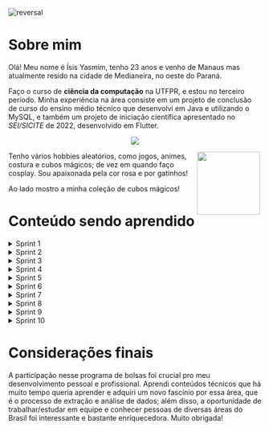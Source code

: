![reversal](https://capsule-render.vercel.app/api?type=waving&text=Compass%20UOL&fontSize=50&animation=fadeIn&height=210&fontAlignY=30&desc=Repositório%20do%20Programa%20de%20Bolsas&descSize=25&descAlignY=50&color=gradient&customColorList=27)
# Sobre mim
Olá! Meu nome é Ísis Yasmim, tenho 23 anos e venho de Manaus mas atualmente resido na cidade de Medianeira, no oeste do Paraná. 

Faço o curso de __ciência da computação__ na UTFPR, e estou no terceiro período. Minha experiência na área
consiste em um projeto de conclusão de curso do ensino médio técnico que desenvolvi em Java e
utilizando o MySQL, e também um projeto de iniciação científica apresentado no _SEI/SICITE_ de 2022,
desenvolvido em Flutter.

<p align = "center">
<a href="https://github.com/anuraghazra/github-readme-stats">
  <img src="https://github-readme-stats.vercel.app/api/top-langs/?username=Isisyasmim&size_weight=0.5&count_weight=1&layout=donut&theme=tokyonight" />
</a>
</p>




<img align = "right" width="125" height="125" hspace="3" src="https://i.imgur.com/9KmYrKv.jpg">

Tenho vários hobbies aleatórios, como jogos, animes, costura e cubos mágicos; de vez em quando faço cosplay. Sou apaixonada pela cor rosa e por gatinhos!
 
Ao lado mostro a minha coleção de cubos mágicos!

# Conteúdo sendo aprendido
<details>
<summary>Sprint 1</summary>

## Sprint 1
### Git/Github
* Principais conceitos do Git e Github: Compreendendo a estrutura de um repositório Git, como branches, commits, tags e HEAD, além dos comandos básicos como init, clone, add, push e pull. Aprendendo a estruturação correta de um repositório simulando o uso real numa empresa, com branching e mesclagem (merging), e também a reverter alterações e desfazer commits.
### Linux
* Conceitos de Linux para desenvolvedores: Aprendendo comandos básicos de terminal, como cd, ls, clear, entre outros. Entendendo como estruturar tanto diretórios quanto arquivos e como os criar, alterar, remover, copiar, mover e achar, e também a como utilizar os editores de texto nano e vim. Gerenciando pacotes e aplicativos, incluindo a remoção, upgrade e update dos mesmos, e também gerenciando usuários.
</details>

<details>
<summary>Sprint 2</summary>

## Sprint 2
### SQL
* SQL para análise de dados: Vendo comandos básicos, como a recuperar dados de uma tabela, filtrar registros, ordenar resultados e limitar o número de linhas, além de como agrupar dados por categorias ou critérios específicos. Aprendendo também a realizar cálculos e resumos estatísticos nos dados, como soma, contagem, média, máximo e mínimo.
### Big Data
* Big Data Fundamentos: Foi apresentado uma introdução abrangente aos principais conceitos e tecnologias relacionadas ao processamento e análise de grandes volumes de dados. Durante o curso, foi ensinado sobre armazenamentos como bancos de dados relacionais, bancos de dados NoSQL, sistemas de arquivos distribuídos e sistemas de armazenamento em nuvem, como também o curso abrange os fundamentos da computação em nuvem e seu papel no contexto do Big Data. Também foi ensinado os conceitos de MLOps e DataOps, Dados como Serviço (Data-as-a-Service) e ETL (Extração, Transformação e Carregamento).
</details>

<details>
<summary>Sprint 3</summary>

## Sprint 3
### Python
* Python do Básico ao Avançado: Houve uma introdução à programação com conceitos básicos, estrutura de um programa Python, tipos de dados e controle de fluxo, assim como apresentação de conceitos de listas, tuplas, conjuntos e dicionários. Foi ensinado a manipulação de arquivos: leitura e escrita de arquivos, assim como a criação e uso de funções. Também foi ensinado conceitos básicos e conceitos avançados de Programação Orientada a Objetos, como herança, polimorfismo, encapsulamento e entre outros.
</details>

<details>
<summary>Sprint 4</summary>

## Sprint 4
### Programação Funcional com Python
* Programação Funcional com Python: Foi ensinado conceitos de programação funcional como funções de primeira classe, o uso de lambda, imutabilidade de dados, o uso das funções map, filter e reduce e funções de alta ordem.

### Docker
* Docker para Desenvolvedores: Nesse curso é apresentado tanto ideias básicas como avançadas do uso de Docker. É ensinado a criar, deletar, buildar e utilizar imagens abrangendo não só uma linguagem, mas várias. Foi visto conceito de containers, como criar, deletar, mostrar listas, nomear e usar de forma iterativa. Além disso, houve uma ampla compreensão dos conceitos de volume em Docker, Networks, YAML e Kubernetes.

### Estatística com Python
* Estatística Descritiva com Python: É visto e aprendido como utilizar Python para diversos usos básicos de estatística, assim como é visto esses mesmos conceitos necessários para analisar dados. Em Python, existem várias bibliotecas poderosas, como NumPy, pandas e matplotlib, que facilitam a realização de análises estatísticas descritivas. São utilizadas para apresentar a média, moda e mediana de dados, assim como é mostrado a forma de calcular variância, amplitude, desvio padrão e CV. Há também formas de plotar diversos gráficos utilizando as bibliotecas apresentadas.
</details>

<details>
<summary>Sprint 5</summary>

## Sprint 5
### AWS Skill Builder
* AWS Partner Sales Accreditation: No curso foi apresentado os principais serviços da AWS, e também foi demonstrado a metodologia de venda desses serviços, assim como identificar oportunidades, construir propostas e entender as necessidades do cliente. É orientado sobre como entender a estrutura de preços da AWS e como apresentar aos clientes as opções de licenciamento mais adequadas. A badge recebida do curso pode ser acessada por [esse link.](https://www.credly.com/badges/403ea6f9-335e-40fa-adf4-658079015c42/public_url)

* AWS Partner - Accreditation (Technical): O curso explora os serviços fundamentais da AWS, como Amazon EC2 (Elastic Compute Cloud), Amazon S3 (Simple Storage Service), Amazon RDS (Relational Database Service), entre outros. Foi aprendido a projetar e implementar arquiteturas escaláveis e resilientes na AWS, usando práticas recomendadas e padrões arquiteturais. A badge recebida do curso pode ser acessada por [esse link.](https://www.credly.com/badges/ab3439f7-3066-4245-8781-bc4464871fe9/public_url)

* AWS Partner Cloud Economics Accreditation: O curso é uma iniciativa da AWS desenvolvida para capacitar profissionais de vendas e negócios de parceiros a compreender e comunicar efetivamente os princípios da economia em nuvem da AWS. O objetivo do curso é ensinar como a adoção da nuvem pode impactar os custos e benefícios dos clientes, e abrange uma variedade de tópicos relacionados à economia em nuvem. A badge recebida do curso por ser acessada por [esse link.](https://www.credly.com/badges/db9714ab-78ab-42b0-9582-b519f01aa673/public_url)

* AWS Exam Prep:  O curso tem como objetivo ensinar a se preparar adequadamente para o exame de certificação AWS Certified Cloud Practitioner, abordando os principais tópicos e competências necessárias para obter a certificação, junto com perguntas e exemplos pertinentes ao material aprendido previamente. O curso não oferece badge, então o print para comprovação de conclusão está na pasta Sprint5.

* Data & Analytics - PB - AWS 5/10: Nesse exercício, é pedido para criar uma instância EC2 com as seguintes tags: Project (use o valor Programa de Bolsas), CostCenter (use o valor Data & Analytics), Name (valor a seu interesse). Estava obtendo erro de autorização por conta da dificuldade no entendimento da criação das tags, porém com a ajuda do Patrick e do Lucas Ricieri pude alterar as tags para incluir Instâncias + Volumes e consegui concluir o exercício proposto.


### Cloud Quest - Missões Feitas
A badge recebida pelo jogo pode ser acessada por [esse link.](https://www.credly.com/badges/fbcf800d-c345-4332-a9b5-d94093799f21/public_url) Abaixo faço uma descrição do que foi feito em cada laboratório dentro do jogo:
* Cloud Computing Essentials: Implementei uma instância de Amazon S3 para hosting de um website estático.

* Cloud First Steps: Criei, a partir de uma imagem, uma segunda instância em uma Zona de Disponibilidade diferente. Tive certa dificuldade de início, mas ao pesquisar no google descobri que era apenas atribuir a uma outra subnet.

* Computing Solutions: Após parar a instância EC2, foi possível mudar o tipo dela para m4.large.

* Networking Concepts: Ativei a comunicação do VPC com a internet a partir das rotas de tabela e grupos de seguramça.

* Databases in Practice: Criei uma replica de leitura da Amazon RDS criada durante o período de prática.

* Connecting VPCs: Usando conceitos de emparelhamento apresentados, estabeleci uma conexão entre duas instâncias (Developer e Finance). Não entendi os passos de primeira, portanto revi a prática dessa quest mais uma vez.

* First NoSQL Database: Usando a tabela da Amazon DynamoDB criada durante a sessão de prática, adicionei mais um atributo a um novo item criado.

* File Systems in the Cloud: Usando Amazon EFS, criei múltiplos pontos de acesso ao banco de dados existente.

* Auto-healing and Scaling Applications: Com os conceitos de Auto Scaling disponíveis no EC2, implementei um horário fixo de desligamento dos servidores.

* Highly Available Web Applications: Usando AWS Application Load Balancer (ALB) e Auto Scaling, foi possível aumentar a disponibilidade do site em tempos de pouco uso dos servidores e alto uso dos servidores. 

* Core Security Concepts: Usei conceitos de IAM, como permissões e usuários, para criar um grupo de usuários com acesso restrito.
* Cloud Economics: Fiz uma estimativa de preço no site da Amazon para um caso específico.
</details>

<details>
<summary>Sprint 6</summary>

## Sprint 6
### AWS Partner
* Data Analytics on AWS: O curso oferece acesso a treinamento especializado, recursos técnicos e materiais educacionais que ajudam os parceiros de negócios a desenvolverem suas competências em análise de dados na AWS, com exemplo de cenários e exercícios práticos.
### AWS Skill Builder
* Data Analytics Fundamentals: Nesse curso foi aprendido um conhecimento de base sobre conceitos e práticas relacionadas à análise de dados de Big Data, como o significado dos quatro V's (Volume, Velocidade, Variedade e Veracidade) assim como os elementos atrelados à esses conceitos.

* Introduction to Amazon Kinesis Streams:  O vídeo ofertado tem o objetivo de explicar os conceitos fundamentais e o funcionamento do serviço Amazon Kinesis Streams. 

* Introduction to Amazon Kinesis Analytics: É um breve vídeo que demonstra o uso do Amazon Kinesis para análise de dados, com um simples overview.

* Introduction to Amazon Elastic MapReduce (EMR):  É uma introdução abrangente ao serviço EMR da AWS, projetado para equipar os participantes com as habilidades necessárias para processar e analisar grandes volumes de dados de maneira escalável e eficiente na plataforma AWS.

* Introduction to Amazon Athena:  O curso é uma introdução ao Amazon Athena, explicando que é um serviço de análise de dados sem servidor que permite executar consultas SQL em dados armazenados no Amazon S3, sem a necessidade de configuração de infraestrutura.

* Introduction to Amazon Quicksight: É ensinado o conceito e uso do Amazon QuickSight, destacando que é uma ferramenta de análise de dados que permite criar visualizações interativas e painéis de controle a partir de dados armazenados em diferentes fontes.

* Introduction to AWS IoT Analytics: Aprende-se o uso do AWS IoT Analytics, destacando seu papel na análise de dados provenientes de dispositivos IoT para obter insights valiosos.

* Getting Started with Amazon Redshift:  É uma visão geral do Amazon Redshift, explicando como usá-lo no armazenamento de grandes volumes de dados.

* Deep Dive into Concepts and Tools for Analyzing Streaming Data: O curso explica maneiras que são feitas as análises de queries, como ordená-las e como fazer uso desses conceitos com ferramentas da AWS.

* Best Practices for Data Warehousing with Amazon Redshift: É oferecido uma visão abrangente das melhores práticas para projetar, configurar e gerenciar eficazmente um data warehouse usando o Amazon Redshift.

* Serverless Analytics: É ensinado como projetar, implementar e gerenciar soluções de análise de dados usando arquiteturas sem servidor e serviços na nuvem, com ênfase nas melhores práticas, ferramentas e casos de uso. 

* Why Analytics for Games: Concentra-se na importância de usar análises na indústria de jogos para melhorar o desenvolvimento de jogos, a experiência do usuário e os retornos comerciais.
</details>

<details>
<summary>Sprint 7</summary>

## Sprint 7
### Hadoop
* Learn By Example - Hadoop, MapReduce for Big Data problems: Este curso fornece uma base sólida para profissionais que desejam entrar no campo do processamento de Big Data usando tecnologias Hadoop e MapReduce. Há, de início, uma introdução à fundamentos do Hadoop, sua estrutura de funcionamento do framework. Depois, é ensinado o paradigma de programação MapReduce e como ele é usado para processar dados em clusters do Hadoop. Também é explorado o HDFS (Hadoop Distributed File System) para armazenação de grandes volumes de dados e gerenciamento desses dados.

### Spark
* Formação Spark com Pyspark: O curso aborda desde a instalação e configuração do ambiente Spark até a exploração de conceitos fundamentais, como RDDs e DataFrames, além de ensinar transformações e ações para manipulação de dados. Também é ensinado a integrar o Spark com diversas fontes de dados, lidar com processamento em lote e em streaming, e explorar o ecossistema Spark com a linguagem Python.

### Tarefa: Apache Spark - Contador de Palavras
O conteúdo dessa atividade pode ser acessado por meio [deste link do Google Colab.](https://colab.research.google.com/drive/102mt2GBW_v7StN9aTHjCPnOvV4nkCWSK?usp=sharing)

### Tarefa: Desafio Parte 1 - ETL
Segue os comandos necessário para execução da imagem Docker no caminho *Sprint7/desafio_ETL/* desse repositório:
```
docker build -t desafio_etl .
```
Após isso, execute o comando para rodar o *container* com volume (as chaves de acesso serão informadas somente ao rodar o container por motivos de segurança):
```
docker run --name etl -v dados:/app -e AWS_ACCESS_KEY_ID=[insira sua chave de acesss] -e AWS_SECRET_ACCESS_KEY=[insira sua chave de acesso secreta] desafio_etl
```

</details>

<details>
<summary>Sprint 8</summary>

## Sprint 8
### Tarefa 2 - Desafio Parte 2
Primeiramente, criei um layer no AWS Lambda para utilizar todas as bibliotecas necessárias para rodar o código, incluindo Pandas, NumPy e Requests para uso da API do TMDB. O arquivo zip utilizado no layer se encontra no caminho *Sprint8/Tarefa2* deste repositório.

Após criar o layer e criar uma nova função no AWS Lambda para Python versão 3.11, realizei o teste do código, apresentado no arquivo com caminho *Sprint8/Tarefa2/analisetmdb.py* deste repositório, com objetivo de acessar o Bucket do S3 criado no exercício prévio, baixar o arquivo movies.csv armazenado nesse Bucket e utilizar os IDs filtrados de filmes armazenados no CSV com nota maior de 5 e gênero Horror para realizar pesquisas no TMDB e retornar apenas os filmes que tenham um orçamento inferior a $500.000,00. O objetivo é analisar se há relação entre nota de avaliação e orçamento do filme.

### Tarefa 3 - Geração de massa de dados
Foi gerado todos os códigos que foram solicitados pela atividade, assim como o código python para gerar um arquivo txt de nome *nomes_aleatorios.txt* para ser usado na próxima tarefa.

### Tarefa 4 - Apache Spark
A tarefa foi realizada no Google Colab com o seguinte [link para acesso](https://colab.research.google.com/drive/1AF_4lGshGE32RO6s4RUR3HeOqubw_0rY?usp=sharing), e o arquivo ipynb também pode ser acessado no caminho *Sprint8/Tarefa3/nomesaleatorios.ipynb* nesse repositório. 

Após instalação do pyspark e importação das bibliotecas necessárias, assim como inicialização do SparkSession, armazenei o conteúdo do arquivo txt gerado na tarefa anterior no *dataframe* de nome *df_nomes*. Renomeei a coluna do *dataframe* para *Nomes*, e adicionei, com valores aleatórios conforme solicitado na atividade, outras três colunas nomeadas *Escolaridade*, *Pais* e *AnoNascimento*. Em seguida, usei tanto o comando select() quanto *queries* de SQL para análise dos dados.

</details>

<details>
<summary>Sprint 9</summary>

## Sprint 9
### Tarefa 1 - Modelagem Relacional
Após fazer o planejamento da modelagem por meio do MySQL Workbench, com o arquivo e print das tabelas disponível no caminho *Sprint9/Tarefa1-Modelagem_Relacional* desse repositório, criei o script SQL e normalizei o banco de dados original pelo programa DBeaver, o script pode ser acessado no caminho *Sprint9/Tarefa1-Modelagem_Relacional/script_normalizacao.sql* desse repositório.

### Tarefa 2 - Modelagem Dimensional
Repeti o mesmo procedimento da tarefa anterior, fazendo a modelagem previamente pelo MySQL Workbench com print das tabelas podendo ser acessado pelo caminho *Sprint9/Tarefa2-Modelagem_Dimensional*, assim como o script SQL feito para criar as views.

### Tarefa 3 - Camada Trusted
Criei, manualmente, uma camada Trusted no bucket do S3, e pelo AWS Glue fiz um job com o objetivo de armazenar o JSON criado na sprint anterior primeiro em um DataFrame e, após isso, transformá-lo em um DynamicFrame para ser efetuado um tratamento de dados, removendo notas de filmes que sejam iguais à 0. Esse DynamicFrame foi então convertido em parquet, adicionado à camada Trusted no Bucket do S3 e foi atualizado no catálogo do AWS Glue como uma nova tabela.

O código feito no AWS Glue pode ser visto no caminho *Sprint9/Tarefa3-Trusted/job_trusted.py*, assim como o arquivo parquet gerado pelo job.

### Tarefa 4 - Dimensionamento Refined
Fiz o dimensionamento pelo MySQL Workbench e as tabelas foram criadas no catálogo do AWS Glue com um Crawler para cada parquet, que foi separado em pastas para cada tabela. Os prints podem ser acessados no caminho *Sprint9/Tarefa4-Modelagem_Refined*.

### Tarefa 5 - Processamento Refined
Criei um job no AWS Glue para criar um DynamicFrame a partir do parquet da camada Trusted gerado na Tarefa 3, o código funciona criando um DataFrame para cada tabela do modelo dimensional, fazendo os devidos cálculos necessários para análise. Após isso, é adicionado na camada Refined, em pastas separadas, cada parquet de cada tabela. Usei Crawlers para registrar os dados em tabelas no catálogo.

Para facilitar a testagem do job e evitar gastos desnecessários, modifiquei um código existente na internet que possibilita o uso da biblioteca do Glue no Google Colab, sem custos adicionais. O código pode ser acessado por [esse link.](https://gist.github.com/IsisYasmim/a9734ee8b3db1f8dee988c32ee5d345e)

</details>

<details>
<summary>Sprint 10</summary>

### Desafio - Parte IV
No começo da sprint, seguindo o conselho da instrutora Isabela, mudei o foco da minha análise e usei um [dataset do Kaggle](https://www.kaggle.com/datasets/stefanoleone992/rotten-tomatoes-movies-and-critic-reviews-dataset?select=rotten_tomatoes_movies.csv) com lista de diretores por filme para fazer uma análise a partir de dados específicos dos diretores pela API do TMDB. O novo algoritmo para chamada da API e os arquivos json gerados estão no diretório *Sprint8*; os jobs atualizados, assim como a modelagem nova de análise, estão disponíveis no diretório da *Sprint9*.

A partir dos parquets gerados para a nova análise, criei um DashBoard no QuickSight com o objetivo de analisar o faturamento, nota média e popularidade de filmes de terror categorizados por gênero do(s) diretor(es), considerando Feminino e Masculino. A partir desses dados, foi possível visualizar uma diferença clara entre o faturamento (receita) dos filmes quando analisados por gênero, embora a nota e a popularidade não tenham uma discrepância tão acentuada. Os arquivos PDFs gerados a partir do Dashboard podem ser acessados no diretório da *Sprint10*.

</details>

# Considerações finais
A participação nesse programa de bolsas foi crucial pro meu desenvolvimento pessoal e profissional. Aprendi conteúdos técnicos que há muito tempo queria aprender e adquiri um novo fascínio por essa área, que é o processo de extração e análise de dados; além disso, a oportunidade de trabalhar/estudar em equipe e conhecer pessoas de diversas áreas do Brasil foi interessante e bastante enriquecedora. Muito obrigada!